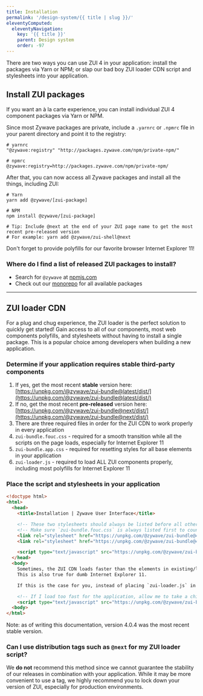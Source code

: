 ```yaml
---
title: Installation
permalink: '/design-system/{{ title | slug }}/'
eleventyComputed:
  eleventyNavigation:
    key: '{{ title }}'
    parent: Design system
    order: -97
---
```


There are two ways you can use ZUI 4 in your application: install the packages via Yarn or NPM; or slap our bad boy ZUI loader CDN script and stylesheets into your application.

<Spacer/>

## Install ZUI packages

If you want an à la carte experience, you can install individual ZUI 4 component packages via Yarn or NPM.

Since most Zywave packages are private, include a `.yarnrc` or `.npmrc` file in your parent directory and point it to the registry:

```shell
# yarnrc
"@zywave:registry" "http://packages.zywave.com/npm/private-npm/"

# npmrc
@zywave:registry=http://packages.zywave.com/npm/private-npm/
```

<Spacer size="small"/>

After that, you can now access all Zywave packages and install all the things, including ZUI:

```shell
# Yarn
yarn add @zywave/[zui-package]

# NPM
npm install @zywave/[zui-package]

# Tip: Include @next at the end of your ZUI page name to get the most recent pre-released version
# For example: yarn add @zywave/zui-shell@next
```

<zui-well type="info" static>Don't forget to provide polyfills for our favorite browser Internet Explorer 11!</zui-well>

<Spacer size="small"/>

### Where do I find a list of released ZUI packages to install?

- Search for `@zywave` at [npmjs.com](https://www.npmjs.com/search?q=%40zywave)
- Check out our [monorepo](https://gitlab.zywave.com/zui/zui/tree/master/packages) for all available packages

---

## ZUI loader CDN

For a plug and chug experience, the ZUI loader is the perfect solution to quickly get started! Gain access to all of our components, most web components polyfills, and stylesheets without having to install a single package. This is a popular choice among developers when building a new application.

### Determine if your application requires stable third-party components

1. If yes, get the most recent **stable** version here: [https://unpkg.com/@zywave/zui-bundle@latest/dist/](https://unpkg.com/@zywave/zui-bundle@latest/dist/)
1. If no, get the most recent **pre-released** version here: [https://unpkg.com/@zywave/zui-bundle@next/dist/](https://unpkg.com/@zywave/zui-bundle@next/dist/)
1. There are three required files in order for the ZUI CDN to work properly in every application
1. `zui-bundle.fouc.css` - required for a smooth transition while all the scripts on the page loads, especially for Internet Explorer 11
1. `zui-bundle.app.css` - required for resetting styles for all base elements in your application
1. `zui-loader.js` - required to load ALL ZUI components properly, including most polyfills for Internet Explorer 11

### Place the script and stylesheets in your application

```html
<!doctype html>
<html>
  <head>
    <title>Installation | Zywave User Interface</title>

    <!-- These two stylesheets should always be listed before all other application styles -->
    <!-- Make sure `zui-bundle.fouc.css` is always listed first to counter FOUC -->
    <link rel="stylesheet" href="https://unpkg.com/@zywave/zui-bundle@4.0.4/dist/css/zui-bundle.fouc.css" />
    <link rel="stylesheet" href="https://unpkg.com/@zywave/zui-bundle@4.0.4/dist/css/zui-bundle.app.css" />

    <script type="text/javascript" src="https://unpkg.com/@zywave/zui-bundle@4.0.4/dist/zui-loader.js"></script>
  </head>
  <body>
    Sometimes, the ZUI CDN loads faster than the elements in existing/legacy applications which causes rendering issues.
    This is also true for dumb Internet Explorer 11.

    If this is the case for you, instead of placing `zui-loader.js` in the <head>, place it at the bottom of your page.

    <!-- If I load too fast for the application, allow me to take a chill pill down here -->
    <script type="text/javascript" src="https://unpkg.com/@zywave/zui-bundle@4.0.4/dist/zui-loader.js"></script>
  <body>
</html>
```

Note: as of writing this documentation, version 4.0.4 was the most recent stable version.

<Spacer size="small"/>

### Can I use distribution tags such as `@next` for my ZUI loader script?

We **do not** recommend this method since we cannot guarantee the stability of our releases in combination with your application. While it may be more convenient to use a tag, we highly recommend you to lock down your version of ZUI, especially for production environments.
